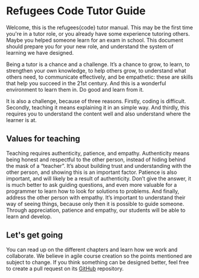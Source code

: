 # Refugees Code Tutor Guide

Welcome, this is the refugees{code} tutor manual. This may be the first time you're in a tutor role, or you already have some experience tutoring others. Maybe you helped someone learn for an exam in school. This document should prepare you for your new role, and understand the system of learning we have designed.  

Being a tutor is a chance and a challenge. It’s a chance to grow, to learn, to strengthen your own knowledge, to help others grow, to understand what others need, to communicate effectively, and be empathetic: these are skills that help you succeed in the 21st century. And this is a wonderful environment to learn them in. Do good and learn from it.

It is also a challenge, because of three reasons. Firstly, coding is difficult. Secondly, teaching it means explaining it in an simple way. And thirdly, this requires you to understand the content well and also understand where the learner is at.

## Values for teaching

Teaching requires authenticity, patience, and empathy. Authenticity means being honest and respectful to the other person, instead of hiding behind the mask of a “teacher”. It’s about building trust and understanding with the other person, and showing this is an important factor. Patience is also important, and will likely be a result of authenticity. Don’t give the answer, it is much better to ask guiding questions, and even more valuable for a programmer to learn how to look for solutions to problems. And finally, address the other person with empathy. It’s important to understand their way of seeing things, because only then it is possible to guide someone. Through appreciation, patience and empathy, our students will be able to learn and develop.

## Let's get going

You can read up on the different chapters and learn how we work and collaborate. We believe in agile course creation so the points mentioned are subject to change. If you think something can be designed better, feel free to create a pull request on its [GitHub](/www.github.com/RefugeesCodeAT/tutor-guide) repository.

